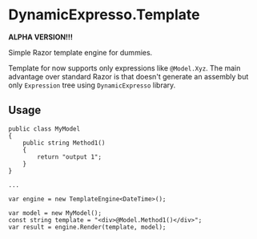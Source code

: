 # DynamicExpresso.Template

**ALPHA VERSION!!!**

Simple Razor template engine for dummies.

Template for now supports only expressions like `@Model.Xyz`. The main advantage over standard Razor is that doesn't generate an assembly 
but only `Expression` tree using `DynamicExpresso` library.

## Usage

	public class MyModel
	{
		public string Method1()
		{
			return "output 1";
		}
	}

	...

	var engine = new TemplateEngine<DateTime>();

	var model = new MyModel();
	const string template = "<div>@Model.Method1()</div>";
	var result = engine.Render(template, model);
